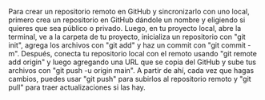 Para crear un repositorio remoto en GitHub y sincronizarlo con uno local, primero crea un repositorio en GitHub dándole un nombre y eligiendo si quieres que sea público o privado. Luego, en tu proyecto local, abre la terminal, ve a la carpeta de tu proyecto, inicializa un repositorio con "git init", agrega los archivos con "git add" y haz un commit con "git commit -m". Después, conecta tu repositorio local con el remoto usando "git remote add origin" y luego agregando una URL que se copia del GitHub y sube tus archivos con "git push -u origin main". A partir de ahí, cada vez que hagas cambios, puedes usar "git push" para subirlos al repositorio remoto y "git pull" para traer actualizaciones si las hay.